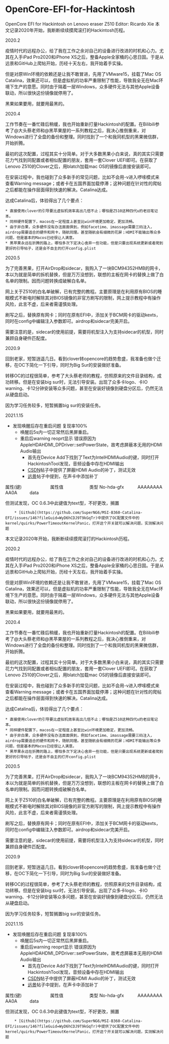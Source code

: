 # OpenCore-EFI-for-Hackintosh
OpenCore EFI for Hackintosh on Lenovo eraser Z510
Editor: Ricardo Xie
本文记录2020年开始，我断断续续摸爬滚打的Hackintosh历程。

2020.2

疫情时代的远程办公，给了我在工作之余对自己的设备进行改进的时机和心力。尤其在入手iPad Pro2020和iPhone XS之后，整备Apple全家桶的心思日固。于是从远景和GitHub上爬帖开始，历经十天左右，我开始着手实操。

但是对原Win环境的依赖还是让我不敢冒进，先用了VMware15，挂载了Mac OS Catalina，效果还可以，但是虚拟机的功率严重限制了性能，导致我全无在Mac环境下生产的意愿。同时由于隔着一层Windows，众多硬件无法与其他Apple设备联动，所以很快这份镜像就停用了。

黑果如果要用，就要用最黑的。

2020.4

工作节奏在一番忙碌后稍缓，我也开始重新打量Hackintosh的配置。在Bilibili参考了@大头蔡老师和@黑苹果屋的一系列教程之后，我决心推倒重来，对Windows进行了全盘的备份和整理。同时找到了一个和我同机型的黑果微信群，开始折腾。

最初的这次配置，过程其实十分简单。对于大多数黑果小白来说，真的其实只需要花力气找到同配置或者相似配置的朋友，套用一套Clover UEFI即可。在获取了Lenovo Z510的Clover之后，用blatch加载mac OS的镜像后直接安装即可。

在安装过程中，我也碰到了众多新手的常见问题，比如不会用-v进入啰嗦模式来查看Warning message；或者卡在五国界面加载停滞；这种问题在针对性的爬帖之后都能在操作层面得到快速的解决。Catalina达成。

达成Catalina后，体验得出了几个要点：

    * 直接使用clover的引导要比虚拟机效率高出几倍不止；哪怕是Z510这种四代u的老旧笔记本。
    * 同样硬件配置下，macos在一定程度上甚至比win环境更加稳定，更加流畅。
    * 由于非白果，众多硬件没有办法面面俱到，例如facetime、imassage需要三码注入，airdrop需要适合的硬件和网卡，随航同理。甚至随航会有细微的花屏；HDMI不能输出等众多问题，但是基本的Macos已经很让人满意。
    * 黑苹果永远在折腾的路上，哪怕多次下定决心舍弃一些功能，但是只要出现系统更新或者爬到更好的引导帖子，还是会不自主的打开config.plist

2020.5

为了完善黑果，打开AirDrop和sidecar，我购入了一块BCM94352HMB的网卡，本以为就是简单的拆机替换，但是万万没想到，联想的主板在网卡的替换上做了白名单的限制。因而问题转换成破解白名单。

网上关于Z510的白名单破解，已有完整的教程。主要原理是在利用原有BIOS的睡眠模式不断电时解除其对BIOS镜像的非官方刷写的限制，网上提示教程中有操作风险，此言不虚，后来者需谨慎处理。

刷写之后，替换原有网卡；同时在原有EFI中，添加关于BCM网卡的驱动kexts，同时在config中编辑注入参数即可。airdrop和sidecar完美开启。

需要注意的是，sidecar的使用前提，需要将机型注入为支持sidecar的机型，同时兼顾自身硬件匹配度。

2020.9

回到老家，短暂逍遥几日。看到clover转opencore的趋势愈盛，我准备也做个迁移，在OC下简化一下引导，同时为Big Sur的安装做好准备。

转移OC的过程很简单，参考了大头蔡老师的教程，仿照原来的文件目录结构，成功转移。但是在安装big sur时，无法引导安装。出现了众多卡logo、卡IO warning、卡12分钟安装等众多问题，甚至在安装好镜像到硬盘分区后，仍然无法从硬盘启动。

因为学习任务较多，短暂搁置big sur的安装任务。

2021.1.15

* 发现唤醒后存在重启问题 复现率100%
    * 唤醒后5s内一切正常然后黑屏重启。
    * 重启后warning reoprt显示 错误原因为AppleHDAHDMI_DPDriver::setPowerState，故考虑屏蔽本无用的HDMI Audio输出
        * 首先在Device Add下找到了Text为IntelHDMIAudio的键，同时打开HackintoshTool发现，音频设备中存在HDMI输出
        * [CSDN](https://blog.csdn.net/lxyoucan/article/details/111877620?fileGuid=WyD6hCDJ9T9kGqTr)帖子中提供了屏蔽HDMI Audio的补丁，测试无效
        * [远景](http://bbs.pcbeta.com/viewthread-1850761-1-1.html?fileGuid=WyD6hCDJ9T9kGqTr)帖子中提到，在声卡中添加补丁

属性(键)                       属性值                     类型
No-hda-gfx           AAAAAAAA AA0A          data

但测试发现，OC 0.6.3中此键值为text型，不好更改，搁置

        * [Github](https://github.com/SuperNG6/MSI-B360-Catalina-EFI/issues/146?fileGuid=WyD6hCDJ9T9kGqTr)中提供了OC配置文件中的kernel/quirks/PowerTimeoutKernelPanic，打开这个开关就可以解决问题，实测解决问题

本文记录2020年开始，我断断续续摸爬滚打的Hackintosh历程。

2020.2

疫情时代的远程办公，给了我在工作之余对自己的设备进行改进的时机和心力。尤其在入手iPad Pro2020和iPhone XS之后，整备Apple全家桶的心思日固。于是从远景和GitHub上爬帖开始，历经十天左右，我开始着手实操。

但是对原Win环境的依赖还是让我不敢冒进，先用了VMware15，挂载了Mac OS Catalina，效果还可以，但是虚拟机的功率严重限制了性能，导致我全无在Mac环境下生产的意愿。同时由于隔着一层Windows，众多硬件无法与其他Apple设备联动，所以很快这份镜像就停用了。

黑果如果要用，就要用最黑的。

2020.4

工作节奏在一番忙碌后稍缓，我也开始重新打量Hackintosh的配置。在Bilibili参考了@大头蔡老师和@黑苹果屋的一系列教程之后，我决心推倒重来，对Windows进行了全盘的备份和整理。同时找到了一个和我同机型的黑果微信群，开始折腾。

最初的这次配置，过程其实十分简单。对于大多数黑果小白来说，真的其实只需要花力气找到同配置或者相似配置的朋友，套用一套Clover UEFI即可。在获取了Lenovo Z510的Clover之后，用blatch加载mac OS的镜像后直接安装即可。

在安装过程中，我也碰到了众多新手的常见问题，比如不会用-v进入啰嗦模式来查看Warning message；或者卡在五国界面加载停滞；这种问题在针对性的爬帖之后都能在操作层面得到快速的解决。Catalina达成。

达成Catalina后，体验得出了几个要点：

    * 直接使用clover的引导要比虚拟机效率高出几倍不止；哪怕是Z510这种四代u的老旧笔记本。
    * 同样硬件配置下，macos在一定程度上甚至比win环境更加稳定，更加流畅。
    * 由于非白果，众多硬件没有办法面面俱到，例如facetime、imassage需要三码注入，airdrop需要适合的硬件和网卡，随航同理。甚至随航会有细微的花屏；HDMI不能输出等众多问题，但是基本的Macos已经很让人满意。
    * 黑苹果永远在折腾的路上，哪怕多次下定决心舍弃一些功能，但是只要出现系统更新或者爬到更好的引导帖子，还是会不自主的打开config.plist

2020.5

为了完善黑果，打开AirDrop和sidecar，我购入了一块BCM94352HMB的网卡，本以为就是简单的拆机替换，但是万万没想到，联想的主板在网卡的替换上做了白名单的限制。因而问题转换成破解白名单。

网上关于Z510的白名单破解，已有完整的教程。主要原理是在利用原有BIOS的睡眠模式不断电时解除其对BIOS镜像的非官方刷写的限制，网上提示教程中有操作风险，此言不虚，后来者需谨慎处理。

刷写之后，替换原有网卡；同时在原有EFI中，添加关于BCM网卡的驱动kexts，同时在config中编辑注入参数即可。airdrop和sidecar完美开启。

需要注意的是，sidecar的使用前提，需要将机型注入为支持sidecar的机型，同时兼顾自身硬件匹配度。

2020.9

回到老家，短暂逍遥几日。看到clover转opencore的趋势愈盛，我准备也做个迁移，在OC下简化一下引导，同时为Big Sur的安装做好准备。

转移OC的过程很简单，参考了大头蔡老师的教程，仿照原来的文件目录结构，成功转移。但是在安装big sur时，无法引导安装。出现了众多卡logo、卡IO warning、卡12分钟安装等众多问题，甚至在安装好镜像到硬盘分区后，仍然无法从硬盘启动。

因为学习任务较多，短暂搁置big sur的安装任务。

2021.1.15

* 发现唤醒后存在重启问题 复现率100%
    * 唤醒后5s内一切正常然后黑屏重启。
    * 重启后warning reoprt显示 错误原因为AppleHDAHDMI_DPDriver::setPowerState，故考虑屏蔽本无用的HDMI Audio输出
        * 首先在Device Add下找到了Text为IntelHDMIAudio的键，同时打开HackintoshTool发现，音频设备中存在HDMI输出
        * [CSDN](https://blog.csdn.net/lxyoucan/article/details/111877620?fileGuid=WyD6hCDJ9T9kGqTr)帖子中提供了屏蔽HDMI Audio的补丁，测试无效
        * [远景](http://bbs.pcbeta.com/viewthread-1850761-1-1.html?fileGuid=WyD6hCDJ9T9kGqTr)帖子中提到，在声卡中添加补丁

属性(键)                       属性值                     类型
No-hda-gfx           AAAAAAAA AA0A          data

但测试发现，OC 0.6.3中此键值为text型，不好更改，搁置

        * [Github](https://github.com/SuperNG6/MSI-B360-Catalina-EFI/issues/146?fileGuid=WyD6hCDJ9T9kGqTr)中提供了OC配置文件中的kernel/quirks/PowerTimeoutKernelPanic，打开这个开关就可以解决问题，实测解决问题


